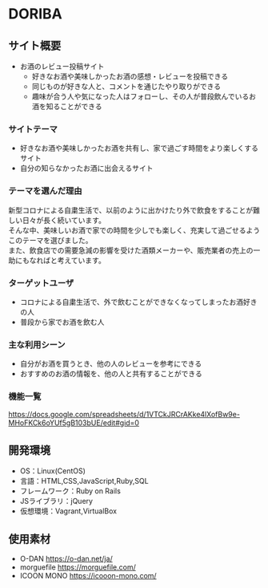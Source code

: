 # DORIBA

## サイト概要
- お酒のレビュー投稿サイト
  - 好きなお酒や美味しかったお酒の感想・レビューを投稿できる
  - 同じものが好きな人と、コメントを通じたやり取りができる
  - 趣味が合う人や気になった人はフォローし、その人が普段飲んでいるお酒を知ることができる

### サイトテーマ
- 好きなお酒や美味しかったお酒を共有し、家で過ごす時間をより楽しくするサイト
- 自分の知らなかったお酒に出会えるサイト

### テーマを選んだ理由
新型コロナによる自粛生活で、以前のように出かけたり外で飲食をすることが難しい日々が長く続いています。  
そんな中、美味しいお酒で家での時間を少しでも楽しく、充実して過ごせるようこのテーマを選びました。  
また、飲食店での需要急減の影響を受けた酒類メーカーや、販売業者の売上の一助にもなればと考えています。

### ターゲットユーザ
- コロナによる自粛生活で、外で飲むことができなくなってしまったお酒好きの人  
- 普段から家でお酒を飲む人

### 主な利用シーン
- 自分がお酒を買うとき、他の人のレビューを参考にできる
- おすすめのお酒の情報を、他の人と共有することができる

### 機能一覧
https://docs.google.com/spreadsheets/d/1VTCkJRCrAKke4lXofBw9e-MHoFKCk6oYUf5gB103bUE/edit#gid=0

## 開発環境
- OS：Linux(CentOS)
- 言語：HTML,CSS,JavaScript,Ruby,SQL
- フレームワーク：Ruby on Rails
- JSライブラリ：jQuery
- 仮想環境：Vagrant,VirtualBox

## 使用素材
- O-DAN <https://o-dan.net/ja/>
- morguefile <https://morguefile.com/>
- ICOON MONO <https://icooon-mono.com/>